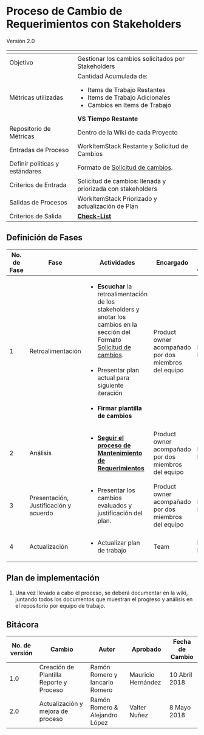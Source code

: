 
# Proceso de Cambio de Requerimientos con Stakeholders
Versión 2.0


[]() | []()
--|--
Objetivo | Gestionar los cambios solicitados por Stakeholders
Métricas utilizadas | Cantidad Acumulada de: <ul><li>Items de Trabajo Restantes</li><li>Items de Trabajo Adicionales</li><li>Cambios en Items de Trabajo </li> </ul>  **VS Tiempo Restante**
Repositorio de Métricas | Dentro de la Wiki de cada Proyecto
Entradas de Proceso | WorkItemStack Restante y Solicitud de Cambios
Definir políticas y estándares | Formato de [Solicitud de cambios](https://github.com/CaveLabs-1/Wiki/blob/ramonromero-procesosRM-aceptacion-cambios/Requerimientos/Formatos/Formato%20Solicitud%20de%20Requerimientos.docx).
Criterios de Entrada | Solicitud de cambios: llenada y priorizada con stakeholders
Salidas de Procesos | WorkItemStack Priorizado y actualización de Plan
Criterios de Salida | **[Check-List](https://docs.google.com/spreadsheets/d/1HmdLNMEtx6PdKl33UCusk_j1yYk1kwahNEucyir1liw/edit?usp=sharing)** 



## Definición de Fases
No. de Fase | Fase | Actividades | Encargado | Área del CMMI
------------|------|-------------|-----------|---------------
1 | Retroalimentación | <ul><li> **Escuchar** la retroalimentación de los stakeholders y anotar los cambios en la sección del Formato [Solicitud de cambios](https://github.com/CaveLabs-1/Wiki/blob/ramonromero-procesosRM-aceptacion-cambios/Requerimientos/Formatos/Formato%20Solicitud%20de%20Requerimientos.docx).</li><br><li>Presentar plan actual para siguiente iteración</li><br><li>**Firmar plantilla de cambios** </li></ul>|  Product owner acompañado por dos miembros del equipo | RD, RM
2 | Análisis| <ul><li>**[Seguir el proceso de Mantenimiento de Requerimientos](https://github.com/CaveLabs-1/Wiki/blob/master/Requerimientos/Procesos/Mantenimiento%20de%20Requerimientos.md)**</li></ul>|  Product owner acompañado por dos miembros del equipo | RD, RM
3 |  Presentación, Justificación y acuerdo |  <ul><li>Presentar los cambios evaluados y justificación del plan.</li></ul> |  Product owner acompañado por dos miembros del equipo | RD, RM 
4 |  Actualización |  <ul><li>Actualizar plan de trabajo</li></ul> | Team | RD, RM

## Plan de implementación
1. Una vez llevado a cabo el proceso, se deberá documentar en la wiki, juntando todos los documentos que muestran el progreso y análisis en el repositorio por equipo de trabajo.

## Bitácora
No. de versión | Cambio | Autor | Aprobado | Fecha de Cambio
---------------|--------|-------|----------|-----------------
1.0 | Creación de Plantilla Reporte y Proceso |Ramón Romero y Iancarlo Romero | Mauricio Hernández | 10 Abril 2018
2.0 | Actualización y mejora de  proceso | Ramón Romero & Alejandro López | Valter Nuñez  | 8 Mayo 2018

